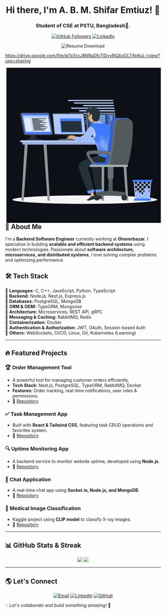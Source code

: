 <div align="center">
  
</div>

<h1 align="center">Hi there, I'm A. B. M. Shifar Emtiuz! 👋</h1>
<h3 align="center">Student of CSE at PSTU, Bangladesh🌟.</h3>

<p align="center">
  <a href="https://github.com/ShifarEmtiuz07"><img src="https://img.shields.io/github/followers/ShifarEmtiuz07?label=Followers&style=social" alt="GitHub Followers"></a>
  <a href="https://linkedin.com/in/shifar-emtiuz"><img src="https://img.shields.io/badge/LinkedIn-Connect-blue?style=social&logo=linkedin" alt="LinkedIn"></a>
</p>
<p align="center">
  <a href="https://drive.google.com/file/d/1c5rzJ8NRaDfcTlDvyRlQbzDLTifpKuL-/view?usp=sharing" target="_blank" style="text-decoration: none;">
    <img src="https://img.shields.io/badge/Download%20Resume-PDF-red?style=for-the-badge&logo=adobe&logoColor=white" alt="Resume Download" />
  </a>
</p>

https://drive.google.com/file/d/1c5rzJ8NRaDfcTlDvyRlQbzDLTifpKuL-/view?usp=sharing
<p><img align="right" src="https://github.com/Rakibul73/Rakibul73/blob/main/animation_500_kxa883sd.gif" alt="adam-pw" /></p>

## 🚀 About Me
I'm a **Backend Software Engineer** currently working at **Ghorerbazar**. I specialize in building **scalable and efficient backend systems** using modern technologies. Passionate about **software architecture, microservices, and distributed systems**, I love solving complex problems and optimizing performance.

## 🛠 Tech Stack

🔹 **Languages:** C, C++, JavaScript, Python, TypeScript  
🔹 **Backend:** Node.js, Nest.js, Express.js  
🔹 **Databases:** PostgreSQL, MongoDB  
🔹 **ORM & ODM:** TypeORM, Mongoose  
🔹 **Architecture:** Microservices, REST API, gRPC  
🔹 **Messaging & Caching:** RabbitMQ, Redis  
🔹 **Containerization:** Docker  
🔹 **Authentication & Authorization:** JWT, OAuth, Session-based Auth  
🔹 **Others:** WebSockets, CI/CD, Linux, Git, Kubernetes (Learning)

---

## 🔥 Featured Projects

### 🏆 Order Management Tool
- A powerful tool for managing customer orders efficiently.
- **Tech Stack:** Nest.js, PostgreSQL, TypeORM, RabbitMQ, Docker
- **Features:** Order tracking, real-time notifications, user roles & permissions.
- 🚀 [Repository](https://github.com/ShifarEmtiuz07/order-management-tool)

### ✅ Task Management App
- Built with **React & Tailwind CSS**, featuring task CRUD operations and favorites system.
- 🚀 [Repository](https://github.com/ShifarEmtiuz07/task-management-app)

### 🔍 Uptime Monitoring App
- A backend service to monitor website uptime, developed using **Node.js**.
- 🚀 [Repository](https://github.com/ShifarEmtiuz07/uptime-monitoring-app)

### 💬 Chat Application
- A real-time chat app using **Socket.io, Node.js, and MongoDB**.
- 🚀 [Repository](https://github.com/ShifarEmtiuz07/chat-app)

### 🏥 Medical Image Classification
- Kaggle project using **CLIP model** to classify X-ray images.
- 🚀 [Repository](https://github.com/ShifarEmtiuz07/medical-image-classification)

---

## 📊 GitHub Stats & Streak
<div align="center">
  <img src="https://github-readme-stats.vercel.app/api?username=ShifarEmtiuz07&show_icons=true&theme=radical" height="150px"/>
 
  <img src="https://github-readme-stats.vercel.app/api/top-langs/?username=ShifarEmtiuz07&layout=compact&theme=radical" height="150px"/>
</div>

---

## 🌎 Let's Connect
<p align="center">
  <a href="mailto:shifaremtiuz07@gmail.com"><img src="https://img.shields.io/badge/Email-Contact-red?style=flat&logo=gmail" alt="Email"></a>
  <a href="https://linkedin.com/in/shifar-emtiuz"><img src="https://img.shields.io/badge/LinkedIn-Connect-blue?style=flat&logo=linkedin" alt="LinkedIn"></a>
  <a href="https://github.com/ShifarEmtiuz07"><img src="https://img.shields.io/badge/GitHub-Follow-black?style=flat&logo=github" alt="GitHub"></a>
</p>

💡 *Let's collaborate and build something amazing!* 🚀

